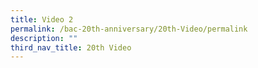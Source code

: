 ```yaml
---
title: Video 2
permalink: /bac-20th-anniversary/20th-Video/permalink
description: ""
third_nav_title: 20th Video
---
```

